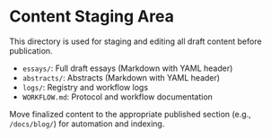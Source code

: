 # Content Staging Area

This directory is used for staging and editing all draft content before publication. 

- `essays/`: Full draft essays (Markdown with YAML header)
- `abstracts/`: Abstracts (Markdown with YAML header)
- `logs/`: Registry and workflow logs
- `WORKFLOW.md`: Protocol and workflow documentation

Move finalized content to the appropriate published section (e.g., `/docs/blog/`) for automation and indexing.